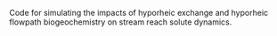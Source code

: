 Code for simulating the impacts of hyporheic exchange and hyporheic flowpath biogeochemistry on stream reach solute dynamics. 
